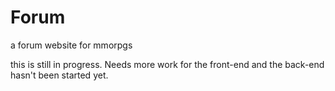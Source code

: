 # Forum
a forum website for mmorpgs

this is still in progress. Needs more work for the front-end and the back-end hasn't been started yet.
